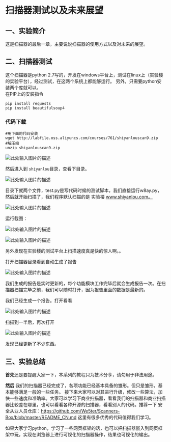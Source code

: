 # 扫描器测试以及未来展望

## 一、实验简介
这是扫描器的最后一章，主要说说扫描器的使用方式以及对未来的展望。

## 二、扫描器测试
这个扫描器是python 2.7写的，开发在windows平台上，测试在linux上（实验楼的实验平台），经过测试，在这两个系统上都能够运行。
另外，只需要python安装两个库就可以。  
在PIP上的安装指令
```
pip install requests
pip install beautifulsoup4
```  
### 代码下载
```
#用下面的代码安装
wget http://labfile.oss.aliyuncs.com/courses/761/shiyanlouscan9.zip
#解压缩
unzip shiyanlouscan9.zip
```

![此处输入图片的描述](https://dn-anything-about-doc.qbox.me/document-uid102428labid2674timestamp1489901996023.png/wm)

然后进入到 `shiyanlou`目录，查看下目录。

![此处输入图片的描述](https://dn-anything-about-doc.qbox.me/document-uid102428labid2674timestamp1489902015147.png/wm)

目录下就两个文件，test.py是写代码时候的测试脚本，我们直接运行w8ay.py，然后就开始扫描了，我们程序默认扫描的是 实验楼 www.shiyanlou.com。

![此处输入图片的描述](https://dn-anything-about-doc.qbox.me/document-uid102428labid2674timestamp1489902003406.png/wm)

运行截图：


![此处输入图片的描述](https://dn-anything-about-doc.qbox.me/document-uid102428labid2674timestamp1489902012020.png/wm)

![此处输入图片的描述](https://dn-anything-about-doc.qbox.me/document-uid102428labid2674timestamp1489902031832.png/wm)

另外发现在实验楼的测试平台上扫描速度真是快的惊人啊。。

打开扫描器目录看到自动生成了报告

![此处输入图片的描述](https://dn-anything-about-doc.qbox.me/document-uid102428labid2674timestamp1489902039149.png/wm)

我们生成的报告是实时更新的，每个功能模块工作完毕后就会生成报告一次。在扫描器扫描完毕之前，我们可以随时打开，因为报告里面的数据是最新的。

我们已经生成一个报告。打开看看

![此处输入图片的描述](https://dn-anything-about-doc.qbox.me/document-uid102428labid2674timestamp1489902044646.png/wm)

扫描到一半后，再次打开

![此处输入图片的描述](https://dn-anything-about-doc.qbox.me/document-uid102428labid2674timestamp1489902047801.png/wm)

发现已经更新了不少东西。

## 三、实验总结
**首先**还是要提醒大家一下，本系列的教程只为技术分享，请勿用于非法用途。

**然后**
我们的扫描器已经完成了，各项功能已经基本具备的雏形。但只是雏形，基本能够满足一般的一些任务。
接下来大家可以对其进行升级，修改一些算法，加快一些速度和准确率。大家可以学习下商业扫描器，看看我们的扫描器和商业扫描器比较差在哪里，也可以看看各种开源的扫描器，看看别人的代码。推荐一下 安全从业人员仓库：https://github.com/We5ter/Scanners-Box/blob/master/README_CN.md 这里有很多优秀的代码值得我们学习。

如果大家学习python，学习了一些网页框架的话，也可以把扫描器嵌入到网页框架中玩，实现在浏览器上进行可视化的扫描器操作，结果也可视化的输出。

